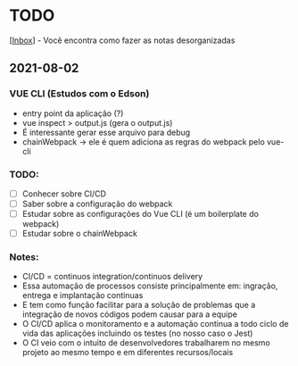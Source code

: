 # TODO

[[Inbox]] - Você encontra como fazer as notas desorganizadas

## 2021-08-02 
### VUE CLI (Estudos com o Edson) 
- entry point da aplicação (?)
- vue inspect > output.js (gera o output.js)
- É interessante gerar esse arquivo para debug
- chainWebpack -> ele é quem adiciona as regras do webpack pelo vue-cli 
### TODO: 
- [ ] Conhecer sobre CI/CD
- [ ] Saber sobre a configuração do webpack
- [ ] Estudar sobre as configurações do Vue CLI (é um boilerplate do webpack)
- [ ] Estudar sobre o chainWebpack 
### Notes: 
- CI/CD = continuos integration/continuos delivery
- Essa automação de processos consiste principalmente em: ingração, entrega e implantação continuas
- E tem como função facilitar para a solução de problemas que a integração de novos códigos podem causar para a equipe
- O CI/CD aplica o monitoramento e a automação continua a todo ciclo de vida das aplicações 
incluindo os testes (no nosso caso o Jest)
- O CI veio com o intuito de desenvolvedores trabalharem no mesmo projeto ao mesmo tempo e em diferentes recursos/locais


[//begin]: # "Autogenerated link references for markdown compatibility"
[Inbox]: inbox "Inbox"
[//end]: # "Autogenerated link references"